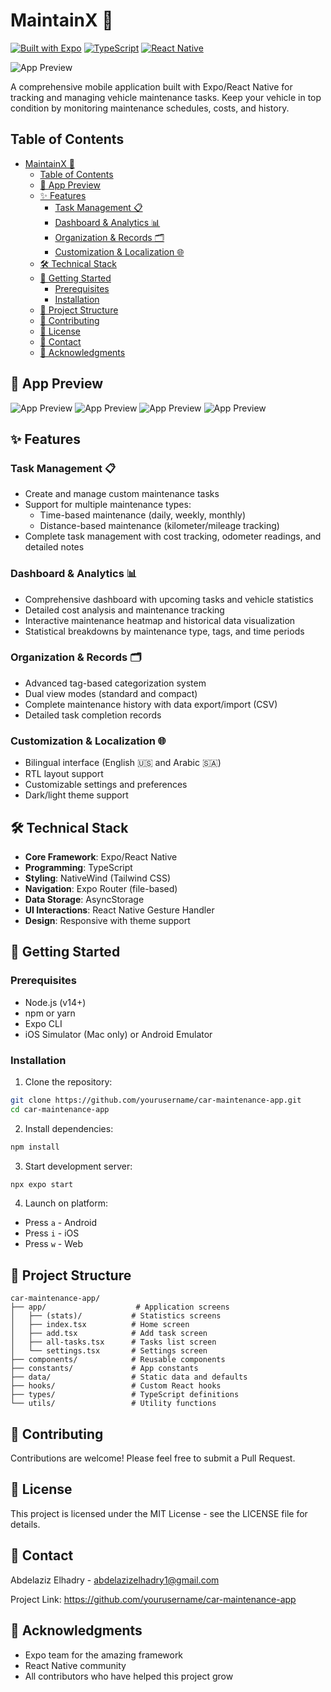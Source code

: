 # MaintainX 🚗

[![Built with Expo](https://img.shields.io/badge/Built%20with-Expo-4630EB.svg?style=flat-square&logo=EXPO&labelColor=f3f3f3&logoColor=000)](https://expo.dev/)
[![TypeScript](https://img.shields.io/badge/TypeScript-007ACC?style=flat-square&logo=typescript&logoColor=white)](https://www.typescriptlang.org/)
[![React Native](https://img.shields.io/badge/React%20Native-0088CC?style=flat-square&logo=react&logoColor=white)](https://reactnative.dev/)

![App Preview](/images/logo.png "App Preview")

A comprehensive mobile application built with Expo/React Native for tracking and managing vehicle maintenance tasks. Keep your vehicle in top condition by monitoring maintenance schedules, costs, and history.

## Table of Contents

- [MaintainX 🚗](#maintainx-)
  - [Table of Contents](#table-of-contents)
  - [📱 App Preview](#-app-preview)
  - [✨ Features](#-features)
    - [Task Management 📋](#task-management-)
    - [Dashboard \& Analytics 📊](#dashboard--analytics-)
    - [Organization \& Records 🗂️](#organization--records-️)
    - [Customization \& Localization 🌐](#customization--localization-)
  - [🛠️ Technical Stack](#️-technical-stack)
  - [🚀 Getting Started](#-getting-started)
    - [Prerequisites](#prerequisites)
    - [Installation](#installation)
  - [📁 Project Structure](#-project-structure)
  - [🤝 Contributing](#-contributing)
  - [📝 License](#-license)
  - [📧 Contact](#-contact)
  - [🙏 Acknowledgments](#-acknowledgments)

## 📱 App Preview

![App Preview](/images/1.jpeg "App Preview")
![App Preview](/images/2.jpeg "App Preview")
![App Preview](/images/3.jpeg "App Preview")
![App Preview](/images/4.jpeg "App Preview")

## ✨ Features

### Task Management 📋

- Create and manage custom maintenance tasks
- Support for multiple maintenance types:
  - Time-based maintenance (daily, weekly, monthly)
  - Distance-based maintenance (kilometer/mileage tracking)
- Complete task management with cost tracking, odometer readings, and detailed notes

### Dashboard & Analytics 📊

- Comprehensive dashboard with upcoming tasks and vehicle statistics
- Detailed cost analysis and maintenance tracking
- Interactive maintenance heatmap and historical data visualization
- Statistical breakdowns by maintenance type, tags, and time periods

### Organization & Records 🗂️

- Advanced tag-based categorization system
- Dual view modes (standard and compact)
- Complete maintenance history with data export/import (CSV)
- Detailed task completion records

### Customization & Localization 🌐

- Bilingual interface (English 🇺🇸 and Arabic 🇸🇦)
- RTL layout support
- Customizable settings and preferences
- Dark/light theme support

## 🛠️ Technical Stack

- **Core Framework**: Expo/React Native
- **Programming**: TypeScript
- **Styling**: NativeWind (Tailwind CSS)
- **Navigation**: Expo Router (file-based)
- **Data Storage**: AsyncStorage
- **UI Interactions**: React Native Gesture Handler
- **Design**: Responsive with theme support

## 🚀 Getting Started

### Prerequisites

- Node.js (v14+)
- npm or yarn
- Expo CLI
- iOS Simulator (Mac only) or Android Emulator

### Installation

1. Clone the repository:

```bash
git clone https://github.com/yourusername/car-maintenance-app.git
cd car-maintenance-app
```

2. Install dependencies:

```bash
npm install
```

3. Start development server:

```bash
npx expo start
```

4. Launch on platform:

- Press `a` - Android
- Press `i` - iOS
- Press `w` - Web

## 📁 Project Structure

```
car-maintenance-app/
├── app/                    # Application screens
│   ├── (stats)/           # Statistics screens
│   ├── index.tsx          # Home screen
│   ├── add.tsx            # Add task screen
│   ├── all-tasks.tsx      # Tasks list screen
│   └── settings.tsx       # Settings screen
├── components/            # Reusable components
├── constants/             # App constants
├── data/                  # Static data and defaults
├── hooks/                 # Custom React hooks
├── types/                 # TypeScript definitions
└── utils/                 # Utility functions
```

## 🤝 Contributing

Contributions are welcome! Please feel free to submit a Pull Request.

## 📝 License

This project is licensed under the MIT License - see the LICENSE file for details.

## 📧 Contact

Abdelaziz Elhadry - abdelazizelhadry1@gmail.com

Project Link: https://github.com/yourusername/car-maintenance-app

## 🙏 Acknowledgments

- Expo team for the amazing framework
- React Native community
- All contributors who have helped this project grow
